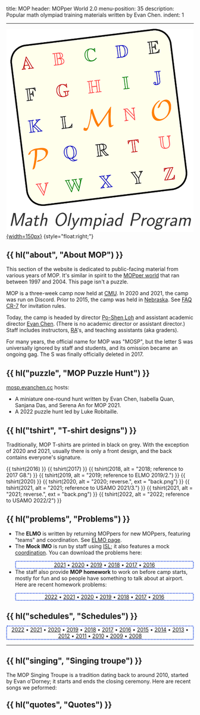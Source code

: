 title: MOP
header: MOPper World 2.0
menu-position: 35
description: Popular math olympiad training materials written by Evan Chen.
indent: 1

---

[![Not an official logo, but comedic](static/mop/abcde.png){width=150px}](static/mop/abcde.png)
{style="float:right;"}

## {{ hl("about", "About MOP") }}

This section of the website is dedicated to public-facing
material from various years of MOP.
It's similar in spirit to the [MOPper world](http://moppers.kaseorg.com/)
that ran between 1997 and 2004.
This page isn't a puzzle.

MOP is a three-week camp now held at [CMU](https://cmu.edu).
In 2020 and 2021, the camp was run on Discord.
Prior to 2015, the camp was held in [Nebraska](https://unl.edu).
See [FAQ CR-7](https://web.evanchen.cc/faq-rules.html#CR-7)
for invitation rules.

Today, the camp is headed by director
[Po-Shen Loh](https://www.math.cmu.edu/~ploh/cmu.shtml)
and assistant academic director [Evan Chen](index.html).
(There is no academic director or assistant director.)
Staff includes instructors, [RA][RA]'s, and
teaching assistants (aka graders).

[RA]: https://en.wikipedia.org/wiki/Resident_assistant

For many years, the official name for MOP was "MOSP",
but the letter S was universally ignored by staff and students,
and its omission became an ongoing gag.
The S was finally officially deleted in 2017.

## {{ hl("puzzle", "MOP Puzzle Hunt") }}

[mosp.evanchen.cc](mosp.evanchen.cc) hosts:

- A miniature one-round hunt written by
	Evan Chen, Isabella Quan, Sanjana Das, and Serena An for MOP 2021.
- A 2022 puzzle hunt led by Luke Robitaille.

## {{ hl("tshirt", "T-shirt designs") }}

Traditionally, MOP T-shirts are printed in black on grey.
With the exception of 2020 and 2021,
usually there is only a front design,
and the back contains everyone's signature.

{{ tshirt(2016) }}
{{ tshirt(2017) }}
{{ tshirt(2018, alt = "2018; reference to 2017 G8.") }}
{{ tshirt(2019, alt = "2019; reference to ELMO 2019/2.") }}
{{ tshirt(2020) }}
{{ tshirt(2020, alt = "2020; reverse.", ext = "back.png") }}
{{ tshirt(2021, alt = "2021; reference to USAMO 2021/3.") }}
{{ tshirt(2021, alt = "2021; reverse.", ext = "back.png") }}
{{ tshirt(2022, alt = "2022; reference to USAMO 2022/2") }}

## {{ hl("problems", "Problems") }}

- The **ELMO** is written by returning MOPpers for new MOPpers,
	featuring "teams" and coordination.
	See [ELMO page](https://web.evanchen.cc/elmo/general.html).
- The **Mock IMO** is run by staff using [ISL](faq-rules.html#CR-11);
	it also features a mock
	[coordination](https://web.evanchen.cc/faq-rules.html#CR-10).
	You can download the problems here:
	<span class="chooser list-chooser" markdown="block">
	- [2021](static/mop/mockimo/2021.pdf)
	- [2020](static/mop/mockimo/2020.pdf)
	- [2019](static/mop/mockimo/2019.pdf)
	- [2018](static/mop/mockimo/2018.pdf)
	- [2017](static/mop/mockimo/2017.pdf)
	- [2016](static/mop/mockimo/2016.pdf)
	</span>
- The staff also provide **MOP homework** to work on before camp starts,
	mostly for fun and so people have something to talk about at airport.
	Here are recent homework problems:
	<span class="chooser list-chooser" markdown="block">
	- [2022](static/mop/homework/MOP2022HW.pdf)
	- [2021](static/mop/homework/MOP2021HW.pdf)
	- [2020](static/mop/homework/MOP2020HW.pdf)
	- [2019](static/mop/homework/MOP2019HW.pdf)
	- [2018](static/mop/homework/MOP2018HW.pdf)
	- [2017](static/mop/homework/MOP2017HW.pdf)
	- [2016](static/mop/homework/MOP2016HW.pdf)
	</span>

## {{ hl("schedules", "Schedules") }}

<div class="chooser list-chooser" markdown="block">

- [2022](static/mop/schedules/2022.pdf)
- [2021](static/mop/schedules/2021.pdf)
- [2020](static/mop/schedules/2020.pdf)
- [2019](static/mop/schedules/2019.pdf)
- [2018](static/mop/schedules/2018.pdf)
- [2017](static/mop/schedules/2017.pdf)
- [2016](static/mop/schedules/2016.pdf)
- [2015](static/mop/schedules/2015.pdf)
- [2014](static/mop/schedules/2014.pdf)
- [2013](static/mop/schedules/2013.pdf)
- [2012](static/mop/schedules/2012.pdf)
- [2011](static/mop/schedules/2011.pdf)
- [2010](static/mop/schedules/2010.pdf)
- [2009](static/mop/schedules/2009.pdf)
- [2008](static/mop/schedules/2008.pdf)

</div>

---

## {{ hl("singing", "Singing troupe") }}

The MOP Singing Troupe is a tradition dating back to around 2010,
started by Evan o'Dorney; it starts and ends the closing ceremony.
Here are recent songs we peformed:

<div class="chooser empty-chooser"></div>
<div data-header="Singing troupe 2022" data-year="2022" class="hidden" markdown="1">
- Defying Gravity
- Into the Unknown
- Another Day of Sun
- Music of the Night
- A Million Dreams
</div>

<div data-header="Singing troupe 2021" data-year="2021" class="hidden" markdown="1">
- Defying Gravity
- Another Day of Sun
- Into the Unknown
</div>

<div data-header="Singing troupe 2020" data-year="2020" class="hidden" markdown="1">
- A Million Dreams
- Defying Gravity
</div>

<div data-header="Singing troupe 2019" data-year="2019" class="hidden" markdown="1">
- Defying Gravity
- Good For You
- My Eyes
- My Heart Will Go On
- Requiem
- Unravel (English version)
</div>

<div data-header="Singing troupe 2018" data-year="2018" class="hidden" markdown="1">
- A Million Dreams
- Defying Gravity
- Memory
- My Eyes
- Rewrite the Stars
</div>

<div data-header="Singing troupe 2012" data-year="2012" class="hidden" markdown="1">
- Defying Gravity
- Do You Hear the People Sing
- I'm a Rock
- Memory
- On My Own
- One Short Day
- Popular
- Shall We Dance
- The Music of the Night
- The Phantom of the Opera
- The Point of No Return
- The Wizard and I
</div>

<div data-header="Singing troupe 2011" data-year="2011" class="hidden" markdown="1">
- Defying Gravity, and parody
	[Coordinate Bashing](https://web.evanchen.cc/static/sonnhard.pdf)
- Do You Hear The People Sing, and parody *Do You Hear the Teapot Sing*
- Finite Simple Group of Order Two
- Memory
- Music of the Night
- One Short Day
- Shall We Dance?
- Think of Me
- Wishing You Were Somehow Here Again
- Wonderful
</div>

## {{ hl("quotes", "Quotes") }}

<div class="chooser empty-chooser"></div>

<div data-year="2022" data-header="Quotes 2022" class="hidden" markdown="block">
- Franklyn Wang: "Evan has contributed to a decrease in Resnik's reputation."<br>
	Brandon Wang: "Evan is not solely responsible, right?
	Others are also responsible."<br>
	Franklyn Wang: "Yeah, like Resnik."
- Luke Robitaille: "I did not make ARML tiebreakers
	as a 12 year old this year."
- Staff: "Let O be a point inside cyclic quadrilateral ABCD.
	Diagonals AC and BD intersect at P.
	Let X be the isogonal conjugate of B with respect to ODP.
	Show that one of the two points X and B lies on BX."
- Also staff: "Alice says, 'you are a doofus'.
	Bob says, 'no you'. Compute the total number of words exchanged."
- Milan Haiman: "This is a 2 page solution right?"<br>
	Po-Shen Loh: "No, it's 15."
- Sign on the way to breakfast: "Statue removed for restoration."<br>
	Espen Slettnes: "What statue? I don't see it."
- Andrew Lin: "There's nothing wrong with light mode."
- Luke Robitaille: "Some people should sing louder.
	This is Singing Troupe, not Singing Luke."
- Found on a fortune cookie:
	"Hard work pays off in the future. Laziness pays off now."
- Kevin Wu: "Their corn tastes more like their garlic bread
	than their garlic bread does."
- Franklyn Wang: "As Winston Churchill said during World War Two,
	'If you’re going through hell, keep going.'
	That’s what you do for this problem."
- Evan Chen, while teaching class:
	"I can't wait for class to end."
- Rachel Zhang: "Evan's like, tiny, right?"
- Henry Jiang: "I lose everything. One time I lost something,
	and then someone picked it up, and then he lost it, so I found it again."
- Jeff Lin: "Teaching your four year old to drink is
	like teaching your eight grader bary."
- Po-Shen Loh: "And I think this is a lesson we can all learn from,
	especially for the IMO team:
	when you do something, do it with full commitment."<br>
	Luke Robitaille: "So basically, you're saying that a
	full commitment is what you're thinking of?"
- Franklyn Wang: "Do piranha plants exist?
	Or are they just a Mario thing?"
- Holden Mui: "How’s the corn?"<br>
	Po-Shen Loh: "It’s very dehydrated.
	It’s like they forgot to add water."
	Sophie Liu: "I described it as pieces of matter
	that just so happen to be yellow."
- Derek Liu: "If four of you took 7 days to solve ELMO 6,
	by pigeonhole one of you took only one day to solve it."
- Cordelia Hu: "Any solution is a one-liner
	if the line is sufficiently long."<br>
	Evan Chen: "Aren't lines supposed to be infinite in length or something?"
- "One day [Resnik] had corn, then the next day they had corn
	with green beans and you could clearly tell it was yesterday's corn.
	Then the next day they had fried rice with corn and green beans."
- Feodor Yevtushenko: "This rice tastes like rice except
	one in every like 20 grains is uncooked."<br>
	(Derek Liu: "Did you mean one in every 20 grains is cooked?")
- Many people: "Mr. Turtle, Mr. Turtle, come out of your shell @Holden"
- Brandon Wang: "A bunch of geo people are good at bashing;
	then they are the committee and write problems that can’t be bashed;
	then the students can’t bash; and the circle continues."
- Henry Jiang: "If you play a wrong note really loudly,
	that's just called jazz."
- Derek Liu: "Dude, I haven't made a single haiku in all of MOP.
	What the heck."
</div>

<div data-year="2021" data-header="Quotes 2021" class="hidden" markdown="block">
- Alex Zhao: "Combo is only enjoyable when you can solve it."
- Ethan Liu: "I kinda don't want to do any more math, I just want to do algebra"
- Evan Chen: "I get crabby when people don't do what I tell them to.
	It's why i can never have a boss."
- Evan Chen: "I hate trying to be nice."
- Evan Chen: "I'm Evan. I guess I'm a PhD student at MIT?"
- Evan Chen: "Most problems require you to be awake."
- Evan Chen: "Where's Po? I think I actually need him for once."
- Holden Mui: "almost to 3 hours" (during office hours)
- Jeffrey Chen: "Base times height is not area.
	This is probably a useful fact to know."
- (right after) "Just to check, $\frac{K}{2a}$ is the height of a triangle, right?"
- Jeffrey Chen: "Is fermented spit not fine?"
- Noah Walsh: "The lesson I am learning from this is: when you see hard combo,
	take a nap"
- Raymond Feng: "OP STICK"
- Serena Xu: "Panel topic: why don't you want to be a panelist?"
</div>

<div data-year="2020" data-header="Quotes 2020" class="hidden" markdown="block">
- David Yang: "You look at the problem and ask 'what's the solution?' and then you write down the solution."
- Derek Liu: "jstris anyone?"
- Derek Liu: "Please misquote me."
- Evan Chen: "I trust the Russians."
- Holden Mui: "How many points do we get for misreading the problem?"
- Jaedon Whyte: "Wait so Max is alive now? Sad."
- Po-Shen Loh: "RA's means remote assitants this year."
- Solutions packet for Test 7:
	"By trying to make all three of $(x+1)(x+2)$, $(x+1)(x+3)$, $(x+2)(x+3)$
	squares, we may try the substitution $x + 2 = \frac{(t^2+1)^2}{4t(t^2-1)}$."
- Tristan Shin: "Proof: coordinates!"
- William Yue: "That's just true by combo."
</div>

<style type="text/css">
a img.tshirt {
	width: 150px;
	border: 2px grey solid;
	border-radius: 5px;
	margin: 7px 7px;
}
a img:hover {
	box-shadow: 0px 0px 35px #dddd33;
	background-color: #eeee88;
}
div.hidden {
	display: none;
	border: 2px solid #660000;
	border-radius: 8px;
	padding: 5px 5px;
	background-color: #e4fbf9;
	padding: 6px;
}

.chooser {
	text-align: center;
}
div.chooser {
	margin-top: -5px;
	margin-bottom: 5px;
}
.chooser ul {
	list-style: none;
	padding: 0 10px 0 10px;
	margin-bottom: 0px;
	border-radius: 4px;
}
.list-chooser ul {
	border: 2px dotted #0033dd;
}
.empty-chooser ul {
	border: 2px dotted #990099;
}
.empty-chooser a:link {
	color: #af2f2f;
}
.chooser ul > li {
	display: inline;
}
.chooser ul > li:not(:last-child)::after {
	content: " • ";
}
</style>

<script type="text/javascript">
$(() => {
	$('.list-chooser a').attr('target', '_blank');
	$('.empty-chooser').html('<ul></ul>');
	$(".hidden").each((index, el) => {
		const heading = $(el).attr('data-header');
		const h3 = $(`<h3>${heading}</h3>`);
		const close = $(`<button type="button" class="close"
		data-dismiss="alert" aria-label="Close">
		<span aria-hidden="true">&times;</span>
		</button>`);
		h3.append(close);
		close.on('click', () => { $(el).hide(); });
		$(el).prepend(h3);
		const year = $(el).attr('data-year');
		const link = $(`<li><a href="javascript:void(0);">${year}</a></li>`);
		const ambient = $(el).prevAll('.empty-chooser').first().find('ul');
		ambient.append(link);
		link.on('click', () => { $('.hidden').hide(); $(el).show(); });
	});
});
</script>
